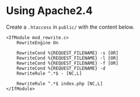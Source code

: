 # Using Apache2.4

Create a `.htaccess` in `public/` with the content below.

```htaccess
<IfModule mod_rewrite.c>
    RewriteEngine On

    RewriteCond %{REQUEST_FILENAME} -s [OR]
    RewriteCond %{REQUEST_FILENAME} -l [OR]
    RewriteCond %{REQUEST_FILENAME} -f [OR]
    RewriteCond %{REQUEST_FILENAME} -d
    RewriteRule ^.*$ - [NC,L]

    RewriteRule ^.*$ index.php [NC,L]
</IfModule>
```
